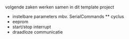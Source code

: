
volgende zaken werken samen in dit template project
* instelbare parameters mbv. SerialCommands 
** cyclus
* eeprom
* start/stop interrupt
* draadloze communicatie
